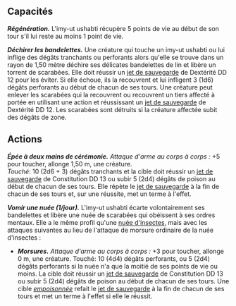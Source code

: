 ## Capacités
**_Régénération._** L'imy-ut ushabti récupère 5 points de vie au début de son tour s'il lui reste au moins 1 point de vie.

**_Déchirer les bandelettes._** Une créature qui touche un imy-ut ushabti ou lui inflige des dégâts tranchants ou perforants alors qu'elle se trouve dans un rayon de 1,50 mètre déchire ses délicates bandelettes de lin et libère un torrent de scarabées. Elle doit réussir un [jet de sauvegarde](/utiliser-les-caracteristiques/#jets-de-sauvegarde) de Dextérité DD 12 pour les éviter. Si elle échoue, ils la recouvrent et lui infligent 3 (1d6) dégâts perforants au début de chacun de ses tours. Une créature peut enlever les scarabées qui la recouvrent ou recouvrent un tiers affecté à portée en utilisant une action et réussissant un [jet de sauvegarde](/utiliser-les-caracteristiques/#jets-de-sauvegarde) de Dextérité DD 12. Les scarabées sont détruits si la créature affectée subit des dégâts de zone.

## Actions
**_Épée à deux mains de cérémonie._** _Attaque d'arme au corps à corps :_ +5 pour toucher, allonge 1,50 m, une créature.  
_Touché_: 10 (2d6 + 3) dégâts tranchants et la cible doit réussir un [jet de sauvegarde](/utiliser-les-caracteristiques/#jets-de-sauvegarde) de Constitution DD 13 ou subir 5 (2d4) dégâts de poison au début de chacun de ses tours. Elle répète le [jet de sauvegarde](/utiliser-les-caracteristiques/#jets-de-sauvegarde) à la fin de chacun de ses tours et, sur une réussite, met un terme à l'effet.

**_Vomir une nuée (1/jour)._** L'imy-ut ushabti écarte volontairement ses bandelettes et libère une nuée de scarabées qui obéissent à ses ordres mentaux. Elle a le même profil qu'une [nuée d'insectes](/bestiaire/nuee-d-insectes/), mais avec les attaques suivantes au lieu de l'attaque de morsure ordinaire de la nuée d'insectes :

* **_Morsures._** _Attaque d'arme au corps à corps :_ +3 pour toucher, allonge 0 m, une créature. Touché: 10 (4d4) dégâts perforants, ou 5 (2d4) dégâts perforants si la nuée n'a que la moitié de ses points de vie ou moins. La cible doit réussir un [jet de sauvegarde](/utiliser-les-caracteristiques/#jets-de-sauvegarde) de Constitution DD 13 ou subir 5 (2d4) dégâts de poison au début de chacun de ses tours. Une cible [_empoisonnée_](/gerer-la-sante-du-personnage/#empoisonne) refait le [jet de sauvegarde](/utiliser-les-caracteristiques/#jets-de-sauvegarde) à la fin de chacun de ses tours et met un terme à l'effet si elle le réussit.
